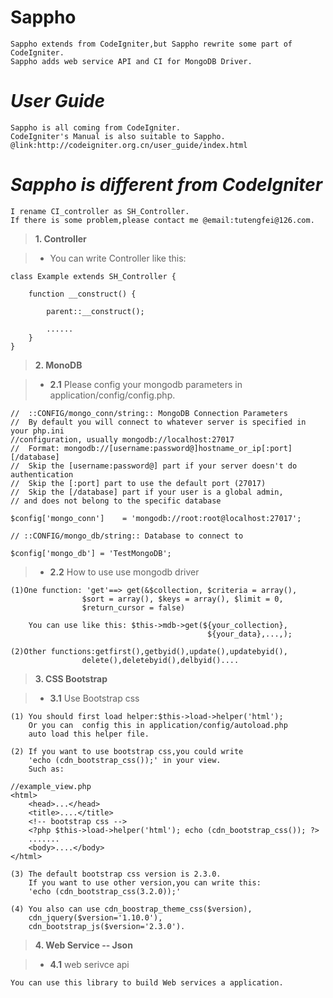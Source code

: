 Sappho
======

    Sappho extends from CodeIgniter,but Sappho rewrite some part of CodeIgniter.
    Sappho adds web service API and CI for MongoDB Driver.


_User Guide_
=======
    Sappho is all coming from CodeIgniter.
    CodeIgniter's Manual is also suitable to Sappho. 
    @link:http://codeigniter.org.cn/user_guide/index.html 


_Sappho is different from CodeIgniter_
======
    I rename CI_controller as SH_Controller.
    If there is some problem,please contact me @email:tutengfei@126.com.

>  **1. Controller** 

>  - You can write Controller like this:

    class Example extends SH_Controller {
  
        function __construct() {
  
            parent::__construct();
    
            ......
        }
    }
    
> **2. MonoDB**

> - **2.1**  Please config your mongodb parameters in application/config/config.php.
   
    //  ::CONFIG/mongo_conn/string:: MongoDB Connection Parameters
    //  By default you will connect to whatever server is specified in your php.ini 
    //configuration, usually mongodb://localhost:27017
    //  Format: mongodb://[username:password@]hostname_or_ip[:port][/database]
    //  Skip the [username:password@] part if your server doesn't do authentication
    //  Skip the [:port] part to use the default port (27017)
    //  Skip the [/database] part if your user is a global admin, 
    // and does not belong to the specific database
    
    $config['mongo_conn']    = 'mongodb://root:root@localhost:27017';
    
    // ::CONFIG/mongo_db/string:: Database to connect to
    
    $config['mongo_db'] = 'TestMongoDB';
    
> - **2.2**   How to use use mongodb driver

    
    (1)One function: 'get'==> get(&$collection, $criteria = array(),
                    $sort = array(), $keys = array(), $limit = 0, 
                    $return_cursor = false)
    
        You can use like this: $this->mdb->get(${your_collection},
                                                ${your_data},...,);
    
    (2)Other functions:getfirst(),getbyid(),update(),updatebyid(),
                    delete(),deletebyid(),delbyid()....


> **3. CSS Bootstrap**

> - **3.1** Use Bootstrap css

    (1) You should first load helper:$this->load->helper('html');
        Or you can  config this in application/config/autoload.php 
        auto load this helper file.
    
    (2) If you want to use bootstrap css,you could write 
        'echo (cdn_bootstrap_css());' in your view.
        Such as:
    
    //example_view.php
    <html>
        <head>...</head>
        <title>....</title>
        <!-- bootstrap css -->
        <?php $this->load->helper('html'); echo (cdn_bootstrap_css()); ?>
        .......
        <body>....</body>
    </html>
    
    (3) The default bootstrap css version is 2.3.0.
        If you want to use other version,you can write this: 
        'echo (cdn_bootstrap_css(3.2.0));'
        
    (4) You also can use cdn_boostrap_theme_css($version),
        cdn_jquery($version='1.10.0'),
        cdn_bootstrap_js($version='2.3.0').
        

> **4.  Web Service -- Json**

> - **4.1** web serivce api

    You can use this library to build Web services a application.
    
    
